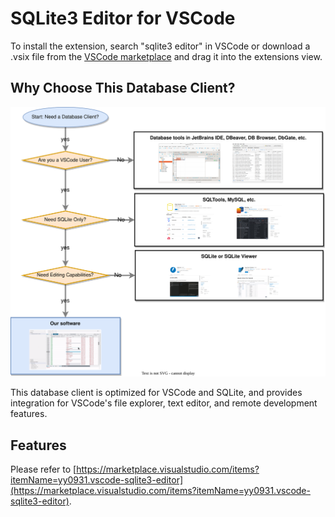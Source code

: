 # SQLite3 Editor for VSCode
To install the extension, search "sqlite3 editor" in VSCode or download a .vsix file from the [VSCode marketplace](https://marketplace.visualstudio.com/items?itemName=yy0931.vscode-sqlite3-editor) and drag it into the extensions view.

## Why Choose This Database Client?
![flowchart](./flowchart.svg)

This database client is optimized for VSCode and SQLite, and provides integration for VSCode's file explorer, text editor, and remote development features.

## Features
Please refer to [https://marketplace.visualstudio.com/items?itemName=yy0931.vscode-sqlite3-editor](https://marketplace.visualstudio.com/items?itemName=yy0931.vscode-sqlite3-editor).
